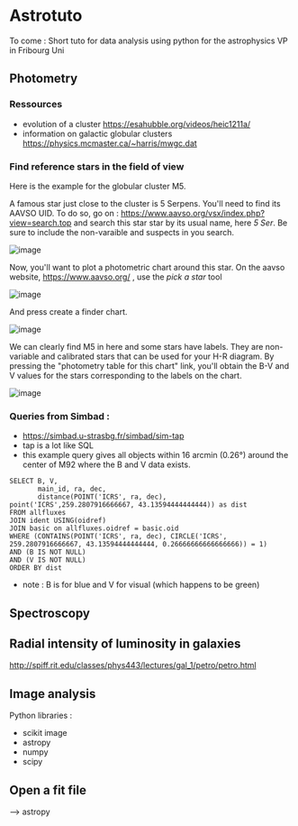 # Astrotuto

To come : Short tuto for data analysis using python  for the astrophysics VP in Fribourg Uni

## Photometry

### Ressources

- evolution of a cluster https://esahubble.org/videos/heic1211a/
- information on galactic globular clusters https://physics.mcmaster.ca/~harris/mwgc.dat

### Find reference stars in the field of view

Here is the example for the globular cluster M5. 

A famous star just close to the cluster is 5 Serpens. You'll need to find its AAVSO UID. To do so, go on : https://www.aavso.org/vsx/index.php?view=search.top and search this star star by its usual name, here *5 Ser*. Be sure to include the non-varaible and suspects in you search. 

![image](https://user-images.githubusercontent.com/16650466/156001860-2448dac7-14e8-4169-8744-05aef07ee072.png)

Now, you'll want to plot a photometric chart around this star. On the aavso website, https://www.aavso.org/ , use the *pick a star* tool 

![image](https://user-images.githubusercontent.com/16650466/156002327-73f173ed-1bc4-413d-b198-fbcd35f4661e.png)

And press create a finder chart.

![image](https://user-images.githubusercontent.com/16650466/156002728-c17bf854-b156-4034-8a12-7aa5839f84fe.png)

We can clearly find M5 in here and some stars have labels. They are non-variable and calibrated stars that can be used for your H-R diagram. By pressing the "photometry table for this chart" link, you'll obtain the B-V and V values for the stars corresponding to the labels on the chart. 

![image](https://user-images.githubusercontent.com/16650466/156003327-3f276ef7-2219-4496-8606-b0460a2d4997.png)



### Queries from Simbad : 

- https://simbad.u-strasbg.fr/simbad/sim-tap
- tap is a lot like SQL
- this example query gives all objects within 16 arcmin (0.26°) around the center of M92 where the B and V data exists. 

```sql:
SELECT B, V, 
       main_id, ra, dec, 
       distance(POINT('ICRS', ra, dec), point('ICRS',259.2807916666667, 43.13594444444444)) as dist 
FROM allfluxes 
JOIN ident USING(oidref) 
JOIN basic on allfluxes.oidref = basic.oid
WHERE (CONTAINS(POINT('ICRS', ra, dec), CIRCLE('ICRS', 259.2807916666667, 43.13594444444444, 0.26666666666666666)) = 1) 
AND (B IS NOT NULL) 
AND (V IS NOT NULL)
ORDER BY dist
```

- note : B is for blue and V for visual (which happens to be green)


## Spectroscopy

## Radial intensity of luminosity in galaxies

http://spiff.rit.edu/classes/phys443/lectures/gal_1/petro/petro.html

## Image analysis

Python libraries : 
- scikit image
- astropy
- numpy
- scipy

## Open a fit file 

--> astropy
